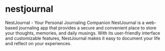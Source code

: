 # nestjournal
NestJournal - Your Personal Journaling Companion  NestJournal is a web-based journaling app that provides a secure and convenient place to store your thoughts, memories, and daily musings. With its user-friendly interface and customizable features, NestJournal makes it easy to document your life and reflect on your experiences.
